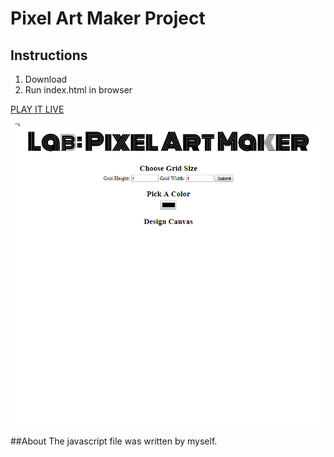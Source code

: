 # Pixel Art Maker Project

## Instructions
1. Download
2. Run index.html in browser

[PLAY IT LIVE](https://jlevett.github.io/Pixel-Art-Maker/)

![gif](https://github.com/Jlevett/Pixel-Art-Maker/blob/master/pixel%20maker.gif)

##About
The javascript file was written by myself. 


